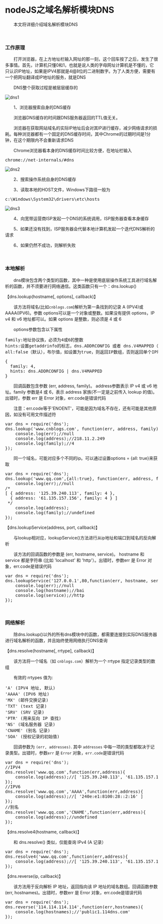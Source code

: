 # nodeJS之域名解析模块DNS

&emsp;&emsp;本文将详细介绍域名解析模块DNS

&nbsp;

### 工作原理

&emsp;&emsp;打开浏览器，在上方地址栏输入网址的那一刻，这个回车按了之后，发生了很多事情。首先，计算机只懂0和1，也就是说人类的字母网址计算机是不懂的，它只认识IP地址，如果是IPV4那就是4组8位的二进制数字。为了人类方便，需要有一个把网址翻译成IP地址的服务，就是DNS

&emsp;&emsp;DNS整个获取过程是被层层缓存的


![dns1](https://pic.xiaohuochai.site/blog/nodejs_dns1.png)


&emsp;&emsp;1、浏览器搜索自身的DNS缓存

&emsp;&emsp;浏览器DNS缓存的时间跟DNS服务器返回的TTL值无关。

&emsp;&emsp;浏览器在获取网站域名的实际IP地址后会对其IP进行缓存，减少网络请求的损耗。每种浏览器都有一个固定的DNS缓存时间，其中Chrome的过期时间是1分钟，在这个期限内不会重新请求DNS

&emsp;&emsp;Chrome浏览器看本身的DNS缓存时间比较方便，在地址栏输入

<div>
<pre>chrome://net-internals/#dns</pre>
</div>

![dns2](https://pic.xiaohuochai.site/blog/nodejs_dns2.png)


&emsp;&emsp;2、搜索操作系统自身的DNS缓存

&emsp;&emsp;3、读取本地的HOST文件，Windows下路径一般为

<div>
<pre>c:\Windows\System32\drivers\etc\hosts</pre>
</div>

![dns3](https://pic.xiaohuochai.site/blog/nodejs_dns3.png)


&emsp;&emsp;4、向宽带运营商ISP发起一个DNS的系统调用，ISP服务器查看本身缓存

&emsp;&emsp;5、如果还没有找到，ISP服务器会代替本地计算机发起一个迭代DNS解析的请求

&emsp;&emsp;6、如果仍然不成功，则解析失败

&nbsp;

### 本地解析

&emsp;&emsp;dns模块包含两个类型的函数，其中一种是使用底层操作系统工具进行域名解析的函数，并不须要进行网络通信。这类函数只有一个：dns.lookup()

【dns.lookup(hostname[, options], callback)】

&emsp;&emsp;该方法将域名(比如`cnblogs.com`)解析为第一条找到的记录 A (IPV4)或 AAAA(IPV6)。参数 options可以是一个对象或整数。如果没有提供 options，IP v4 和 v6 地址都可以。如果 options 是整数，则必须是 4 或 6

&emsp;&emsp;options参数包含以下属性

<div>
<pre>family:地址协议族，必须为4或6的整数
hints:设置getaddrinfo的标志，dns.ADDRCONFIG 或者 dns.V4MAPPED（ipv4映射成ipv6）
all:false（默认），布尔值，如设置为true，则返回IP数组，否则返回单个IP地址</pre>
</div>
<div>
<pre>{
  family: 4,
  hints: dns.ADDRCONFIG | dns.V4MAPPED
}</pre>
</div>

&emsp;&emsp;回调函数包含参数 (err, address, family)。 address参数表示 IP v4 或 v6 地址。family 参数是4 或 6，表示 address 家族(不一定是之前传入 lookup 的值)。出错时，参数 err 是 Error 对象，err.code是错误代码

&emsp;&emsp;注意：err.code等于'ENOENT'，可能是因为域名不存在，还有可能是其他原因，如没有可用文件描述符

<div>
<pre>var dns = require('dns');
dns.lookup('www.cnblogs.com', function(err, address, family){
    console.log(err);//null
    console.log(address);//218.11.2.249
    console.log(family);//4
});</pre>
</div>

&emsp;&emsp;同一个域名，可能对应多个不同的ip。可以通过设置options = {all: true}来获取

<div>
<pre>var dns = require('dns');
dns.lookup('www.qq.com',{all:true}, function(err, address, family){
    console.log(err);//null
/*
[ { address: '125.39.240.113', family: 4 },
  { address: '61.135.157.156', family: 4 } ]
 */
    console.log(address);
    console.log(family);//undefined
});</pre>
</div>

【dns.lookupService(address, port, callback)】

&emsp;&emsp;与lookup相对应，lookupService()方法进行从ip地址和端口到域名的反向解析

&emsp;&emsp;该方法的回调函数的参数是 (err, hostname, service)。 hostname 和 service 都是字符串 (比如 'localhost' 和 'http'）。出错时，参数err 是 Error 对象，err.code是错误代码

<div>
<pre>var dns = require('dns');
dns.lookupService('127.0.0.1',80,function(err, hostname, service){
    console.log(err);//null
    console.log(hostname);//bai
    console.log(service);//http
});</pre>
</div>

&nbsp;

### 网络解析

&emsp;&emsp;除dns.lookup()以外的所有dns模块中的函数，都需要连接到实际DNS服务器进行域名解析的函数，并且始终使用网络执行DNS查询

【dns.resolve(hostname[, rrtype], callback)】

&emsp;&emsp;该方法将一个域名（如 `cnblogs.com`）解析为一个 rrtype 指定记录类型的数组

&emsp;&emsp;有效的 rrtypes 值为:

<div>
<pre>'A' (IPV4 地址, 默认)
'AAAA' (IPV6 地址)
'MX' (邮件交换记录)
'TXT' (text 记录)
'SRV' (SRV 记录)
'PTR' (用来反向 IP 查找)
'NS' (域名服务器 记录)
'CNAME' (别名 记录)
'SOA' (授权记录的初始值)</pre>
</div>

&emsp;&emsp;回调参数为&nbsp;`(err, addresses)`. 其中&nbsp;`addresses`&nbsp;中每一项的类型都取决于记录类型。出错时，参数`err`&nbsp;是&nbsp;`Error`&nbsp;对象，`err.code`是错误代码

<div>
<pre>var dns = require('dns');
//IPV4
dns.resolve('www.qq.com',function(err,address){
    console.log(address);//[ '125.39.240.113', '61.135.157.156' ]
});
//IPV6
dns.resolve('www.qq.com','AAAA',function(err,address){
    console.log(address);//[ '240e:e1:8100:28::2:16' ]
});
//别名
dns.resolve('www.qq.com','CNAME',function(err,address){
    console.log(address);//undefined
});</pre>
</div>

【dns.resolve4(hostname, callback)】

&emsp;&emsp;和 dns.resolve() 类似，仅能查询 IPv4 (A 记录）

<div>
<pre>var dns = require('dns');
dns.resolve4('www.qq.com',function(err,address){
    console.log(address);//[ '125.39.240.113', '61.135.157.156' ]
});</pre>
</div>

【dns.reverse(ip, callback)】

&emsp;&emsp;该方法用于反向解析 IP 地址，返回指向该 IP 地址的域名数组。回调函数参数 (err, hostnames)。出错时，参数err 是 Error 对象，err.code是错误代码

<div>
<pre>var dns = require('dns');
dns.reverse('114.114.114.114',function(err,hostnames){
    console.log(hostnames);//'public1.114dns.com'
});</pre>
</div>

